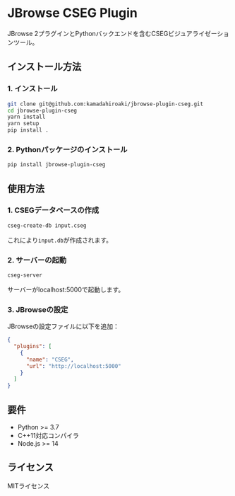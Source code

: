 # JBrowse CSEG Plugin

JBrowse 2プラグインとPythonバックエンドを含むCSEGビジュアライゼーションツール。

## インストール方法

### 1. インストール

```bash
git clone git@github.com:kamadahiroaki/jbrowse-plugin-cseg.git
cd jbrowse-plugin-cseg
yarn install
yarn setup
pip install .
```

### 2. Pythonパッケージのインストール

```bash
pip install jbrowse-plugin-cseg
```

## 使用方法

### 1. CSEGデータベースの作成

```bash
cseg-create-db input.cseg
```

これにより`input.db`が作成されます。

### 2. サーバーの起動

```bash
cseg-server
```

サーバーがlocalhost:5000で起動します。

### 3. JBrowseの設定

JBrowseの設定ファイルに以下を追加：

```json
{
  "plugins": [
    {
      "name": "CSEG",
      "url": "http://localhost:5000"
    }
  ]
}
```

## 要件

- Python >= 3.7
- C++11対応コンパイラ
- Node.js >= 14

## ライセンス

MITライセンス

